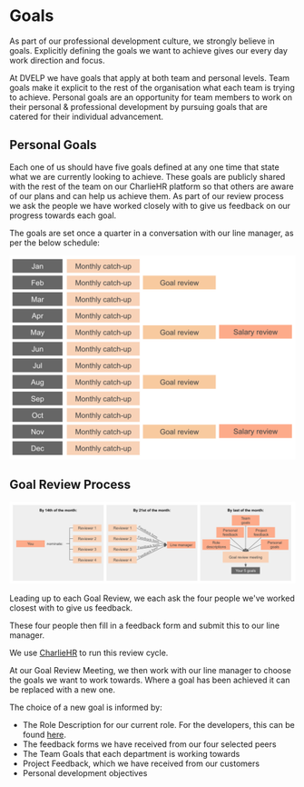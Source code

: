 # Goals

As part of our professional development culture, we strongly believe in goals.
Explicitly defining the goals we want to achieve gives our every day work
direction and focus.

At DVELP we have goals that apply at both team and personal levels. Team goals
make it explicit to the rest of the organisation what each team is trying to
achieve. Personal goals are an opportunity for team members to work on their
personal & professional development by pursuing goals that are catered for
their individual advancement.

## Personal Goals

Each one of us should have five goals defined at any one time that state what we
are currently looking to achieve. These goals are publicly shared with the rest
of the team on our CharlieHR platform so that others are aware of our plans and
can help us achieve them. As part of our review process we ask the people we
have worked closely with to give us feedback on our progress towards each goal.

The goals are set once a quarter in a
conversation with our line manager, as per the below schedule:

![Review Schedule](../../assets/review-schedule.png)

## Goal Review Process

![Goal Reviews](../../assets/personal-goals.png)

Leading up to each Goal Review, we each ask the four people we've worked closest
with to give us feedback.

These four people then fill in a feedback form and submit this to our line
manager.

We use [CharlieHR](https://www.charliehr.com/) to run this review cycle.

At our Goal Review Meeting, we then work with our line manager to choose the
goals we want to work towards. Where a goal has been achieved it can be replaced
with a new one.

The choice of a new goal is informed by:
* The Role Description for our current role. For the developers, this can be
  found [here](developer-proficiency.md).
* The feedback forms we have received from our four selected peers
* The Team Goals that each department is working towards
* Project Feedback, which we have received from our customers
* Personal development objectives
